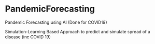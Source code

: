 # PandemicForecasting
 Pandemic Forecasting using AI (Done for COVID19)
 
 Simulation-Learning Based Approach to predict and simulate spread of a disease (inc COVID 19)
 
